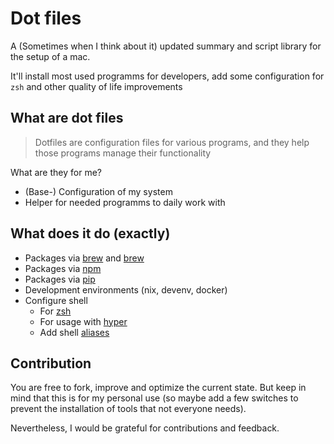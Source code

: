 # Dot files
A (Sometimes when I think about it) updated summary and script library for the setup of a mac.

It'll install most used programms for developers, add some configuration for `zsh` and other quality of life improvements

## What are dot files
> Dotfiles are configuration files for various programs, and they help those programs manage their functionality

What are they for me?
* (Base-) Configuration of my system
* Helper for needed programms to daily work with

## What does it do (exactly)
* Packages via [brew](mac/brew/packages.brew.list) and [brew](mac/brew/brew-casks.sh)
* Packages via [npm](mac/packages.npm.list)
* Packages via [pip](mac/packages.pip.list)
* Development environments (nix, devenv, docker)
* Configure shell 
  * For [zsh](./home/.zsh-custom.zsh)
  * For usage with [hyper](https://hyper.is/)
  * Add shell [aliases](./home/shell.alias.sh)

## Contribution
You are free to fork, improve and optimize the current state. But keep in mind that this is for my personal use (so maybe add a few switches to prevent the installation of tools that not everyone needs).

Nevertheless, I would be grateful for contributions and feedback.